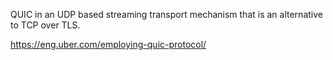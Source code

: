 QUIC in an UDP based streaming transport mechanism that is an alternative to TCP over TLS.


https://eng.uber.com/employing-quic-protocol/
